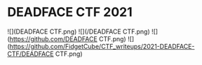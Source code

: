 # DEADFACE CTF 2021

![](DEADFACE CTF.png)
![](/DEADFACE CTF.png)
![](https://github.com/DEADFACE CTF.png)
![](https://github.com/FidgetCube/CTF_writeups/2021-DEADFACE-CTF/DEADFACE CTF.png)


